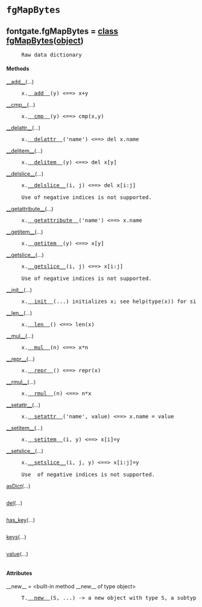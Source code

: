 

<a name="fontgate.fgMapBytes"></a>

# `fgMapBytes`


<dt class="class"><h2><span class="class-name">fontgate.fgMapBytes</span> = <a name="fontgate.fgMapBytes" href="#fontgate.fgMapBytes">class fgMapBytes</a>(<a href="./__builtin__.html#object">object</a>)</h2></dt><dd class="class"><dd>


<pre class="doc" markdown="0">Raw data dictionary</pre>


</dd><h4 class="head-methods">Methods </h4><dl class="function"><dt><a name="fgMapBytes-__add__" href="#fgMapBytes-__add__"><span class="function-name">__add__</span></a><span class="argspec">(...)</span></dt><dd>

<pre class="doc" markdown="0">x.<a href="#fontgate.fgMapBytes-__add__">__add__</a>(y) <==> x+y</pre>

</dd></dl>
<dl class="function"><dt><a name="fgMapBytes-__cmp__" href="#fgMapBytes-__cmp__"><span class="function-name">__cmp__</span></a><span class="argspec">(...)</span></dt><dd>

<pre class="doc" markdown="0">x.<a href="#fontgate.fgMapBytes-__cmp__">__cmp__</a>(y) <==> cmp(x,y)</pre>

</dd></dl>
<dl class="function"><dt><a name="fgMapBytes-__delattr__" href="#fgMapBytes-__delattr__"><span class="function-name">__delattr__</span></a><span class="argspec">(...)</span></dt><dd>

<pre class="doc" markdown="0">x.<a href="#fontgate.fgMapBytes-__delattr__">__delattr__</a>('name') <==> del x.name</pre>

</dd></dl>
<dl class="function"><dt><a name="fgMapBytes-__delitem__" href="#fgMapBytes-__delitem__"><span class="function-name">__delitem__</span></a><span class="argspec">(...)</span></dt><dd>

<pre class="doc" markdown="0">x.<a href="#fontgate.fgMapBytes-__delitem__">__delitem__</a>(y) <==> del x[y]</pre>

</dd></dl>
<dl class="function"><dt><a name="fgMapBytes-__delslice__" href="#fgMapBytes-__delslice__"><span class="function-name">__delslice__</span></a><span class="argspec">(...)</span></dt><dd>

<pre class="doc" markdown="0">x.<a href="#fontgate.fgMapBytes-__delslice__">__delslice__</a>(i, j) <==> del x[i:j]

Use of negative indices is not supported.</pre>

</dd></dl>
<dl class="function"><dt><a name="fgMapBytes-__getattribute__" href="#fgMapBytes-__getattribute__"><span class="function-name">__getattribute__</span></a><span class="argspec">(...)</span></dt><dd>

<pre class="doc" markdown="0">x.<a href="#fontgate.fgMapBytes-__getattribute__">__getattribute__</a>('name') <==> x.name</pre>

</dd></dl>
<dl class="function"><dt><a name="fgMapBytes-__getitem__" href="#fgMapBytes-__getitem__"><span class="function-name">__getitem__</span></a><span class="argspec">(...)</span></dt><dd>

<pre class="doc" markdown="0">x.<a href="#fontgate.fgMapBytes-__getitem__">__getitem__</a>(y) <==> x[y]</pre>

</dd></dl>
<dl class="function"><dt><a name="fgMapBytes-__getslice__" href="#fgMapBytes-__getslice__"><span class="function-name">__getslice__</span></a><span class="argspec">(...)</span></dt><dd>

<pre class="doc" markdown="0">x.<a href="#fontgate.fgMapBytes-__getslice__">__getslice__</a>(i, j) <==> x[i:j]

Use of negative indices is not supported.</pre>

</dd></dl>
<dl class="function"><dt><a name="fgMapBytes-__init__" href="#fgMapBytes-__init__"><span class="function-name">__init__</span></a><span class="argspec">(...)</span></dt><dd>

<pre class="doc" markdown="0">x.<a href="#fontgate.fgMapBytes-__init__">__init__</a>(...) initializes x; see help(type(x)) for signature</pre>

</dd></dl>
<dl class="function"><dt><a name="fgMapBytes-__len__" href="#fgMapBytes-__len__"><span class="function-name">__len__</span></a><span class="argspec">(...)</span></dt><dd>

<pre class="doc" markdown="0">x.<a href="#fontgate.fgMapBytes-__len__">__len__</a>() <==> len(x)</pre>

</dd></dl>
<dl class="function"><dt><a name="fgMapBytes-__mul__" href="#fgMapBytes-__mul__"><span class="function-name">__mul__</span></a><span class="argspec">(...)</span></dt><dd>

<pre class="doc" markdown="0">x.<a href="#fontgate.fgMapBytes-__mul__">__mul__</a>(n) <==> x*n</pre>

</dd></dl>
<dl class="function"><dt><a name="fgMapBytes-__repr__" href="#fgMapBytes-__repr__"><span class="function-name">__repr__</span></a><span class="argspec">(...)</span></dt><dd>

<pre class="doc" markdown="0">x.<a href="#fontgate.fgMapBytes-__repr__">__repr__</a>() <==> repr(x)</pre>

</dd></dl>
<dl class="function"><dt><a name="fgMapBytes-__rmul__" href="#fgMapBytes-__rmul__"><span class="function-name">__rmul__</span></a><span class="argspec">(...)</span></dt><dd>

<pre class="doc" markdown="0">x.<a href="#fontgate.fgMapBytes-__rmul__">__rmul__</a>(n) <==> n*x</pre>

</dd></dl>
<dl class="function"><dt><a name="fgMapBytes-__setattr__" href="#fgMapBytes-__setattr__"><span class="function-name">__setattr__</span></a><span class="argspec">(...)</span></dt><dd>

<pre class="doc" markdown="0">x.<a href="#fontgate.fgMapBytes-__setattr__">__setattr__</a>('name', value) <==> x.name = value</pre>

</dd></dl>
<dl class="function"><dt><a name="fgMapBytes-__setitem__" href="#fgMapBytes-__setitem__"><span class="function-name">__setitem__</span></a><span class="argspec">(...)</span></dt><dd>

<pre class="doc" markdown="0">x.<a href="#fontgate.fgMapBytes-__setitem__">__setitem__</a>(i, y) <==> x[i]=y</pre>

</dd></dl>
<dl class="function"><dt><a name="fgMapBytes-__setslice__" href="#fgMapBytes-__setslice__"><span class="function-name">__setslice__</span></a><span class="argspec">(...)</span></dt><dd>

<pre class="doc" markdown="0">x.<a href="#fontgate.fgMapBytes-__setslice__">__setslice__</a>(i, j, y) <==> x[i:j]=y

Use  of negative indices is not supported.</pre>

</dd></dl>
<dl class="function"><dt><a name="fgMapBytes-asDict" href="#fgMapBytes-asDict"><span class="function-name">asDict</span></a><span class="argspec">(...)</span></dt><dd>

<pre class="doc" markdown="0"></pre>

</dd></dl>
<dl class="function"><dt><a name="fgMapBytes-del" href="#fgMapBytes-del"><span class="function-name">del</span></a><span class="argspec">(...)</span></dt><dd>

<pre class="doc" markdown="0"></pre>

</dd></dl>
<dl class="function"><dt><a name="fgMapBytes-has_key" href="#fgMapBytes-has_key"><span class="function-name">has_key</span></a><span class="argspec">(...)</span></dt><dd>

<pre class="doc" markdown="0"></pre>

</dd></dl>
<dl class="function"><dt><a name="fgMapBytes-keys" href="#fgMapBytes-keys"><span class="function-name">keys</span></a><span class="argspec">(...)</span></dt><dd>

<pre class="doc" markdown="0"></pre>

</dd></dl>
<dl class="function"><dt><a name="fgMapBytes-value" href="#fgMapBytes-value"><span class="function-name">value</span></a><span class="argspec">(...)</span></dt><dd>

<pre class="doc" markdown="0"></pre>

</dd></dl>

  <h4 class="head-attrs">Attributes </h4><dl><dt><span class="other-name">__new__</span> = &lt;built-in method __new__ of type object&gt;<dd>

<pre class="doc" markdown="0">T.<a href="#fontgate.fgMapBytes-__new__">__new__</a>(S, ...) -> a new object with type S, a subtype of T</pre>

</dd></dl>
</dd>
